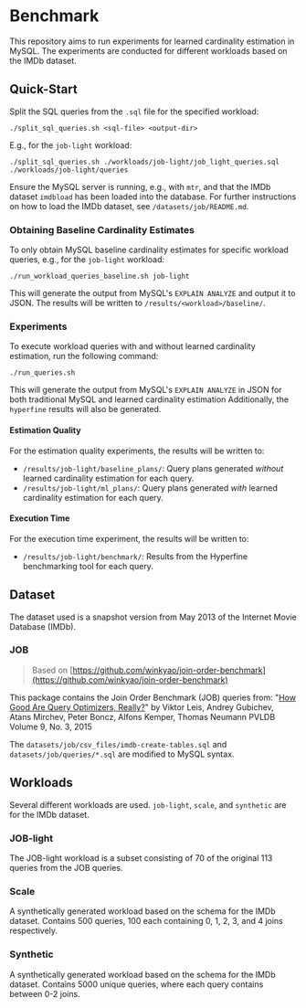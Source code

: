 # Benchmark

This repository aims to run experiments for learned cardinality estimation in MySQL. The experiments are conducted for different workloads based on the IMDb dataset.

## Quick-Start

Split the SQL queries from the `.sql` file for the specified workload:

```shell
./split_sql_queries.sh <sql-file> <output-dir>
```

E.g., for the `job-light` workload:

```shell
./split_sql_queries.sh ./workloads/job-light/job_light_queries.sql ./workloads/job-light/queries
```

Ensure the MySQL server is running, e.g., with `mtr`, and that the IMDb dataset `imdbload` has been loaded into the database. For further instructions on how to load the IMDb dataset, see `/datasets/job/README.md`.

### Obtaining Baseline Cardinality Estimates

To only obtain MySQL baseline cardinality estimates for specific workload queries, e.g., for the `job-light` workload:

```shell
./run_workload_queries_baseline.sh job-light
```

This will generate the output from MySQL's `EXPLAIN ANALYZE` and output it to JSON. The results will be written to `/results/<workload>/baseline/`.

### Experiments

To execute workload queries with and without learned cardinality estimation, run the following command:

```shell
./run_queries.sh
```

This will generate the output from MySQL's `EXPLAIN ANALYZE` in JSON for both traditional MySQL and learned cardinality estimation Additionally, the `hyperfine` results will also be generated.

#### Estimation Quality

For the estimation quality experiments, the results will be written to:

- `/results/job-light/baseline_plans/`: Query plans generated *without* learned cardinality estimation for each query.
- `/results/job-light/ml_plans/`: Query plans generated *with* learned cardinality estimation for each query.
  
#### Execution Time

For the execution time experiment, the results will be written to:

- `/results/job-light/benchmark/`: Results from the Hyperfine benchmarking tool for each query.

## Dataset

The dataset used is a snapshot version from May 2013 of the Internet Movie Database (IMDb).

### JOB

> Based on [https://github.com/winkyao/join-order-benchmark](https://github.com/winkyao/join-order-benchmark)

This package contains the Join Order Benchmark (JOB) queries from:
"[How Good Are Query Optimizers, Really?](http://www.vldb.org/pvldb/vol9/p204-leis.pdf)"
by Viktor Leis, Andrey Gubichev, Atans Mirchev, Peter Boncz, Alfons Kemper, Thomas Neumann
PVLDB Volume 9, No. 3, 2015

The `datasets/job/csv_files/imdb-create-tables.sql` and `datasets/job/queries/*.sql` are modified to MySQL syntax.

## Workloads

Several different workloads are used. `job-light`, `scale`, and `synthetic` are for the IMDb dataset.

### JOB-light

The JOB-light workload is a subset consisting of 70 of the original 113 queries from the JOB queries.

### Scale

A synthetically generated workload based on the schema for the IMDb dataset. Contains 500 queries, 100 each containing 0, 1, 2, 3, and 4 joins respectively.

### Synthetic

A synthetically generated workload based on the schema for the IMDb dataset. Contains 5000 unique queries, where each query contains between 0-2 joins.